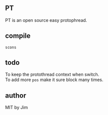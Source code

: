 ## PT  
PT is an open source easy protophread.

## compile  
`scons` 

## todo
To keep the protothread context when switch.   
To add more `pos` make it sure block many times.

## author
MIT by Jim


